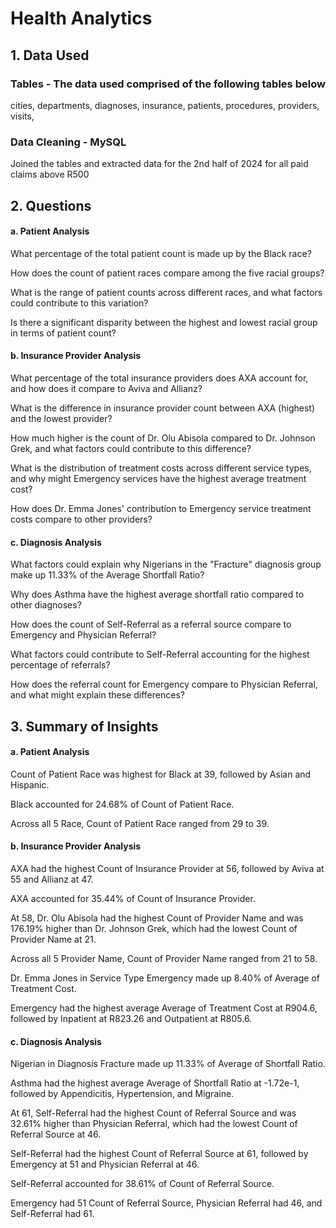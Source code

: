 # Health Analytics

## 1. Data Used
### Tables - The data used comprised of the following tables below
cities,
departments,
diagnoses,
insurance,
patients,
procedures,
providers,
visits,
### Data Cleaning - MySQL
Joined the tables and extracted data for the 2nd half of 2024 for all paid claims above R500

## 2. Questions
#### a. Patient Analysis
What percentage of the total patient count is made up by the Black race?

How does the count of patient races compare among the five racial groups?

What is the range of patient counts across different races, and what factors could contribute to this variation?

Is there a significant disparity between the highest and lowest racial group in terms of patient count?

#### b. Insurance Provider Analysis
What percentage of the total insurance providers does AXA account for, and how does it compare to Aviva and Allianz?

What is the difference in insurance provider count between AXA (highest) and the lowest provider?

How much higher is the count of Dr. Olu Abisola compared to Dr. Johnson Grek, and what factors could contribute to this difference?

What is the distribution of treatment costs across different service types, and why might Emergency services have the highest average treatment cost?

How does Dr. Emma Jones' contribution to Emergency service treatment costs compare to other providers?

#### c. Diagnosis Analysis
What factors could explain why Nigerians in the "Fracture" diagnosis group make up 11.33% of the Average Shortfall Ratio?

Why does Asthma have the highest average shortfall ratio compared to other diagnoses?

How does the count of Self-Referral as a referral source compare to Emergency and Physician Referral?

What factors could contribute to Self-Referral accounting for the highest percentage of referrals?

How does the referral count for Emergency compare to Physician Referral, and what might explain these differences?

## 3. Summary of Insights
#### a. Patient Analysis
Count of Patient Race was highest for Black at 39, followed by Asian and Hispanic.

Black accounted for 24.68% of Count of Patient Race.

Across all 5 Race, Count of Patient Race ranged from 29 to 39.

#### b. Insurance Provider Analysis
AXA had the highest Count of Insurance Provider at 56, followed by Aviva at 55 and Allianz at 47.

AXA accounted for 35.44% of Count of Insurance Provider.

At 58, Dr. Olu Abisola had the highest Count of Provider Name and was 176.19% higher than Dr. Johnson Grek, which had the lowest Count of Provider Name at 21.

Across all 5 Provider Name, Count of Provider Name ranged from 21 to 58.

Dr. Emma Jones in Service Type Emergency made up 8.40% of Average of Treatment Cost.

Emergency had the highest average Average of Treatment Cost at R904.6, followed by Inpatient at R823.26 and Outpatient at R805.6.

#### c. Diagnosis Analysis
Nigerian in Diagnosis Fracture made up 11.33% of Average of Shortfall Ratio.

Asthma had the highest average Average of Shortfall Ratio at -1.72e-1, followed by Appendicitis, Hypertension, and Migraine.

At 61, Self-Referral had the highest Count of Referral Source and was 32.61% higher than Physician Referral, which had the lowest Count of Referral Source at 46.

Self-Referral had the highest Count of Referral Source at 61, followed by Emergency at 51 and Physician Referral at 46.

Self-Referral accounted for 38.61% of Count of Referral Source.

Emergency had 51 Count of Referral Source, Physician Referral had 46, and Self-Referral had 61.

